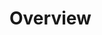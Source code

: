 # Overview

<!-- Main overview page that provides a high-level introduction to Wippy documentation. Should include navigation to key sections and brief summary of what Wippy is and what users can accomplish with it. -->

